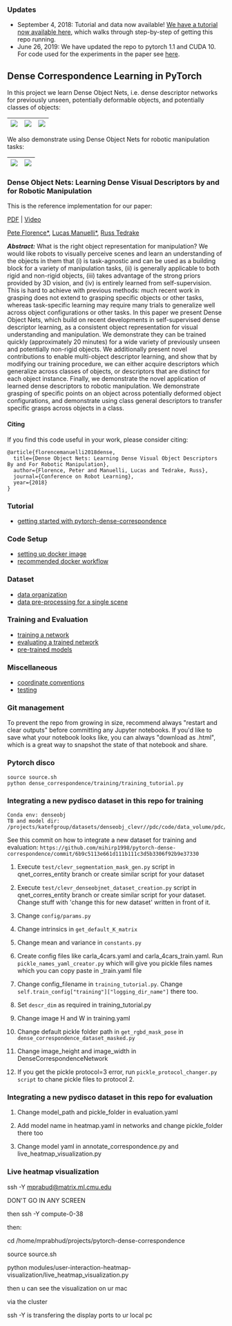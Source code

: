 ### Updates 

- September 4, 2018: Tutorial and data now available!  [We have a tutorial now available here](./doc/tutorial_getting_started.md), which walks through step-by-step of getting this repo running.
- June 26, 2019: We have updated the repo to pytorch 1.1 and CUDA 10. For code used for the experiments in the paper see [here](https://github.com/RobotLocomotion/pytorch-dense-correspondence/releases/tag/pytorch-0.3).


## Dense Correspondence Learning in PyTorch

In this project we learn Dense Object Nets, i.e. dense descriptor networks for previously unseen, potentially deformable objects, and potentially classes of objects:

![](./doc/caterpillar_trim.gif)  |  ![](./doc/shoes_trim.gif) | ![](./doc/hats_trim.gif)
:-------------------------:|:-------------------------:|:-------------------------:

We also demonstrate using Dense Object Nets for robotic manipulation tasks:

![](./doc/caterpillar_grasps.gif)  |  ![](./doc/shoe_tongue_grasps.gif)
:-------------------------:|:-------------------------:

### Dense Object Nets: Learning Dense Visual Descriptors by and for Robotic Manipulation

This is the reference implementation for our paper:

[PDF](https://arxiv.org/pdf/1806.08756.pdf) | [Video](https://www.youtube.com/watch?v=L5UW1VapKNE)

[Pete Florence*](http://www.peteflorence.com/), [Lucas Manuelli*](http://lucasmanuelli.com/), [Russ Tedrake](https://groups.csail.mit.edu/locomotion/russt.html)

<em><b>Abstract:</b></em> What is the right object representation for manipulation? We would like robots to visually perceive scenes and learn an understanding of the objects in them that (i) is task-agnostic and can be used as a building block for a variety of manipulation tasks, (ii) is generally applicable to both rigid and non-rigid objects, (iii) takes advantage of the strong priors provided by 3D vision, and (iv) is entirely learned from self-supervision.  This is hard to achieve with previous methods: much recent work in grasping does not extend to grasping specific objects or other tasks, whereas task-specific learning may require many trials to generalize well across object configurations or other tasks.  In this paper we present Dense Object Nets, which build on recent developments in self-supervised dense descriptor learning, as a consistent object representation for visual understanding and manipulation. We demonstrate they can be trained quickly (approximately 20 minutes) for a wide variety of previously unseen and potentially non-rigid objects.  We additionally present novel contributions to enable multi-object descriptor learning, and show that by modifying our training procedure, we can either acquire descriptors which generalize across classes of objects, or descriptors that are distinct for each object instance. Finally, we demonstrate the novel application of learned dense descriptors to robotic manipulation. We demonstrate grasping of specific points on an object across potentially deformed object configurations, and demonstrate using class general descriptors to transfer specific grasps across objects in a class. 

#### Citing

If you find this code useful in your work, please consider citing:

```
@article{florencemanuelli2018dense,
  title={Dense Object Nets: Learning Dense Visual Object Descriptors By and For Robotic Manipulation},
  author={Florence, Peter and Manuelli, Lucas and Tedrake, Russ},
  journal={Conference on Robot Learning},
  year={2018}
}
```

### Tutorial

- [getting started with pytorch-dense-correspondence](./doc/tutorial_getting_started.md)

### Code Setup

- [setting up docker image](doc/docker_build_instructions.md)
- [recommended docker workflow ](doc/recommended_workflow.md)

### Dataset

- [data organization](doc/data_organization.md)
- [data pre-processing for a single scene](doc/data_processing_single_scene.md)

### Training and Evaluation
- [training a network](doc/training.md)
- [evaluating a trained network](doc/dcn_evaluation.md)
- [pre-trained models](doc/model_zoo.md)

### Miscellaneous
- [coordinate conventions](doc/coordinate_conventions.md)
- [testing](doc/testing.md)

### Git management

To prevent the repo from growing in size, recommend always "restart and clear outputs" before committing any Jupyter notebooks.  If you'd like to save what your notebook looks like, you can always "download as .html", which is a great way to snapshot the state of that notebook and share.


### Pytorch disco
```
source source.sh
python dense_correspondence/training/training_tutorial.py
```

### Integrating a new pydisco dataset in this repo for training
```
Conda env: denseobj
TB and model dir: /projects/katefgroup/datasets/denseobj_clevr//pdc/code/data_volume/pdc/trained_models/tutorials/clevr_3
```

See this commit on how to integrate a new dataset for training and evaluation:
```https://github.com/mihirp1998/pytorch-dense-correspondence/commit/6b9c5113e661d111b111c3d5b3306f92b9e37330```

1. Execute ```test/clevr_segmentation_mask_gen.py``` script in qnet_corres_entity branch or create similar script for your dataset

2. Execute ```test/clevr_denseobjnet_dataset_creation.py``` script in qnet_corres_entity branch or create similar script for your dataset. Change stuff with 'change this for new dataset' written in 
front of it.

3. Change ```config/params.py```

4. Change intrinsics in ```get_default_K_matrix```

5. Change mean and variance in ```constants.py```

6. Create config files like carla_4cars.yaml and carla_4cars_train.yaml. Run ```pickle_names_yaml_creator.py``` which will give you pickle files names which you can copy paste in _train.yaml file

7. Change config_filename in ```training_tutorial.py```. Change ```self.train_config["training"]["logging_dir_name"]``` there too.

8. Set ```descr_dim``` as required in training_tutorial.py

9. Change image H and W in training.yaml

10. Change default pickle folder path in ```get_rgbd_mask_pose``` in ```dense_correspondence_dataset_masked.py```

11. Change image_height and image_width in DenseCorrespondenceNetwork

12. If you get the pickle protocol=3 error, run ```pickle_protocol_changer.py script``` to chane pickle 
files to protocol 2.


### Integrating a new pydisco dataset in this repo for evaluation

1. Change model_path and pickle_folder in evaluation.yaml

2. Add model name in heatmap.yaml in networks and change pickle_folder there too

3. Change model yaml in annotate_correspondence.py and live_heatmap_visualization.py


### Live heatmap visualization

ssh -Y mprabud@matrix.ml.cmu.edu 

DON'T GO IN ANY SCREEN

then ssh -Y compute-0-38

then:

cd /home/mprabhud/projects/pytorch-dense-correspondence

source source.sh

python modules/user-interaction-heatmap-visualization/live_heatmap_visualization.py

then u can see the visualization on ur mac

via the cluster

ssh -Y is transfering the display ports to ur local pc
